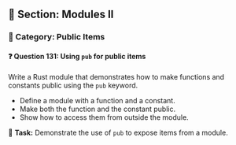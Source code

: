 ## 📘 Section: Modules II  
### 🔹 Category: Public Items  
#### ❓ Question 131: Using `pub` for public items

Write a Rust module that demonstrates how to make functions and constants public using the `pub` keyword.

- Define a module with a function and a constant.
- Make both the function and the constant public.
- Show how to access them from outside the module.

🔧 **Task:** Demonstrate the use of `pub` to expose items from a module.
